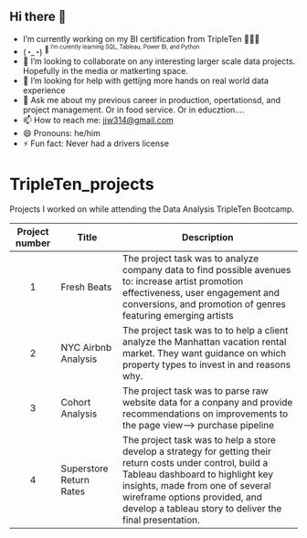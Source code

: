 ## Hi there 👋

-  I’m currently working on my BI certification from TripleTen  🏋🏼‍♂️
-  (◔_◔) <sup>💭<sup/> <body>I’m curently learning SQL, Tableau, Power BI, and Python<body/>
- 👯 I’m looking to collaborate on any interesting larger scale data projects. Hopefully in the media or matkerting space. 
- 🤔 I’m looking for help with gettijng more hands on real world data experience 
- 💬 Ask me about my previous career in production, opertationsd, and project management. Or in food service. Or in educztion....
- 📫 How to reach me: jjw314@gmail.com
- 😄 Pronouns: he/him
- ⚡ Fun fact: Never had a drivers license

# TripleTen_projects
Projects I worked on while attending the Data Analysis TripleTen Bootcamp.

| Project number | Title | Description |
| :-----------: | ----------- |----------- |
| 1 | Fresh Beats | The project task was to analyze company data to find possible avenues to: increase artist promotion effectiveness, user engagement and conversions, and promotion of genres featuring emerging artists |
| 2 | NYC Airbnb Analysis | The project task was to to help a client analyze the Manhattan vacation rental market. They want guidance on which property types to invest in and reasons why. |
| 3 | Cohort Analysis | The project task was to parse raw website data for a conpany and provide recommendations on improvements to the page view--> purchase pipeline|
| 4 | Superstore Return Rates | The project task was to help a store develop a strategy for getting their return costs under control, build a Tableau dashboard to highlight key insights, made from one of several wireframe options provided, and develop a tableau story to deliver the final presentation. |


